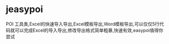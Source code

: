 # jeasypoi
POI 工具类,Excel的快速导入导出,Excel模板导出,Word模板导出,可以仅仅5行代码就可以完成Excel的导入导出,修改导出格式简单粗暴,快速有效,easypoi值得你尝试
